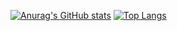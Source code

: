 [![Anurag's GitHub stats](https://github-readme-stats.vercel.app/api?username=Ascent817)](https://github.com/anuraghazra/github-readme-stats)
[![Top Langs](https://github-readme-stats.vercel.app/api/top-langs/?username=Ascent817)](https://github.com/anuraghazra/github-readme-stats)
